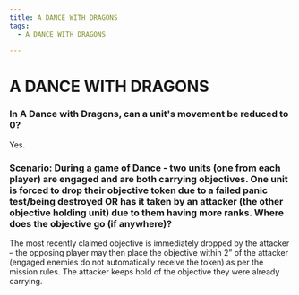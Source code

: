 ```yaml
---
title: A DANCE WITH DRAGONS
tags:
  - A DANCE WITH DRAGONS

---
```


# A DANCE WITH DRAGONS

### In A Dance with Dragons, can a unit's movement be reduced to 0?

Yes.

### Scenario: During a game of Dance - two units (one from each player) are engaged and are both carrying objectives. One unit is forced to drop their objective token due to a failed panic test/being destroyed OR has it taken by an attacker (the other objective holding unit) due to them having more ranks. Where does the objective go (if anywhere)? 


The most recently claimed objective is immediately dropped by the attacker – the opposing player may then place the objective within 2” of the attacker (engaged enemies do not automatically receive the token) as per the mission rules. The attacker keeps hold of the objective they were already carrying. 


